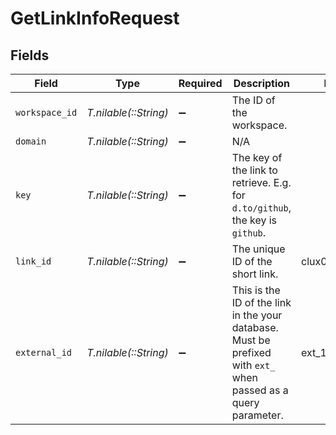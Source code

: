 # GetLinkInfoRequest


## Fields

| Field                                                                                                           | Type                                                                                                            | Required                                                                                                        | Description                                                                                                     | Example                                                                                                         |
| --------------------------------------------------------------------------------------------------------------- | --------------------------------------------------------------------------------------------------------------- | --------------------------------------------------------------------------------------------------------------- | --------------------------------------------------------------------------------------------------------------- | --------------------------------------------------------------------------------------------------------------- |
| `workspace_id`                                                                                                  | *T.nilable(::String)*                                                                                           | :heavy_minus_sign:                                                                                              | The ID of the workspace.                                                                                        |                                                                                                                 |
| `domain`                                                                                                        | *T.nilable(::String)*                                                                                           | :heavy_minus_sign:                                                                                              | N/A                                                                                                             |                                                                                                                 |
| `key`                                                                                                           | *T.nilable(::String)*                                                                                           | :heavy_minus_sign:                                                                                              | The key of the link to retrieve. E.g. for `d.to/github`, the key is `github`.                                   |                                                                                                                 |
| `link_id`                                                                                                       | *T.nilable(::String)*                                                                                           | :heavy_minus_sign:                                                                                              | The unique ID of the short link.                                                                                | clux0rgak00011...                                                                                               |
| `external_id`                                                                                                   | *T.nilable(::String)*                                                                                           | :heavy_minus_sign:                                                                                              | This is the ID of the link in the your database. Must be prefixed with `ext_` when passed as a query parameter. | ext_123456                                                                                                      |